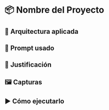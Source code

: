 # 📦 Nombre del Proyecto

## 🧱 Arquitectura aplicada

## 🤖 Prompt usado

## 💭 Justificación

## 🖼️ Capturas

## ▶️ Cómo ejecutarlo
